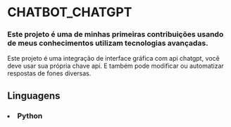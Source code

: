 <H1>CHATBOT_CHATGPT</H1>

<h3>Este projeto é uma de minhas primeiras contribuições usando de meus conhecimentos utilizam tecnologias avançadas.</H3>

<p>Este projeto é uma integração de interface gráfica com api chatgpt, você deve usar sua própria chave api. E também pode modificar ou automatizar respostas de fones diversas.</p>

<H2>Linguagens</H2>

<h3><li>Python</li></h3>

